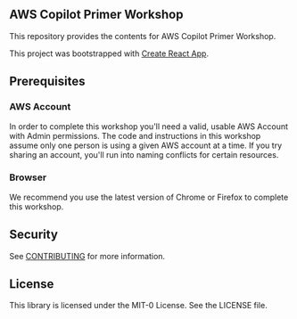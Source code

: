 ## AWS Copilot Primer Workshop

This repository provides the contents for AWS Copilot Primer Workshop. 

This project was bootstrapped with [Create React App](https://github.com/facebook/create-react-app).

## Prerequisites

### AWS Account

In order to complete this workshop you'll need a valid, usable AWS Account with Admin permissions. The code and instructions in this workshop assume only one person is using a given AWS account at a time. If you try sharing an account, you'll run into naming conflicts for certain resources.

### Browser

We recommend you use the latest version of Chrome or Firefox to complete this workshop.

## Security

See [CONTRIBUTING](CONTRIBUTING.md#security-issue-notifications) for more information.

## License

This library is licensed under the MIT-0 License. See the LICENSE file.

